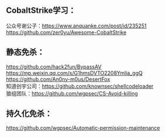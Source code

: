 ## CobaltStrike学习：
公众号谢公子：https://www.anquanke.com/post/id/235251  
https://github.com/zer0yu/Awesome-CobaltStrike

## 静态免杀：
https://github.com/hack2fun/BypassAV  
https://mp.weixin.qq.com/s/G1hmsDVTO2208Ymlia_ggQ  
https://github.com/An0ny-m0us/DesertFox  
知道创宇公司：https://github.com/knownsec/shellcodeloader  
狼组团队：https://github.com/wgpsec/CS-Avoid-killing

## 持久化免杀：
https://github.com/wgpsec/Automatic-permission-maintenance

